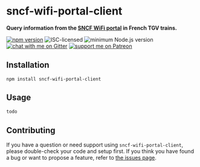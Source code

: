 # sncf-wifi-portal-client

**Query information from the [SNCF WiFi portal](https://en.oui.sncf/en/tgv/services/wifi-onboard) in French TGV trains.**

[![npm version](https://img.shields.io/npm/v/sncf-wifi-portal-client.svg)](https://www.npmjs.com/package/sncf-wifi-portal-client)
![ISC-licensed](https://img.shields.io/github/license/derhuerst/sncf-wifi-portal-client.svg)
![minimum Node.js version](https://img.shields.io/node/v/berlin-postal-code-areas.svg)
[![chat with me on Gitter](https://img.shields.io/badge/chat%20with%20me-on%20gitter-512e92.svg)](https://gitter.im/derhuerst)
[![support me on Patreon](https://img.shields.io/badge/support%20me-on%20patreon-fa7664.svg)](https://patreon.com/derhuerst)


## Installation

```shell
npm install sncf-wifi-portal-client
```


## Usage

```js
todo
```


## Contributing

If you have a question or need support using `sncf-wifi-portal-client`, please double-check your code and setup first. If you think you have found a bug or want to propose a feature, refer to [the issues page](https://github.com/derhuerst/sncf-wifi-portal-client/issues).
